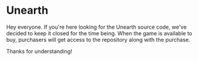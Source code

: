 Unearth
==========

Hey everyone.  If you're here looking for the Unearth source code, we've decided to keep it closed for the time being.  When the game is available to buy, purchasers will get access to the repository along with the purchase.

Thanks for understanding!
